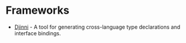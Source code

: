 # Frameworks

* [Djinni](https://github.com/dropbox/djinni) - A tool for generating cross-language type declarations and interface bindings.